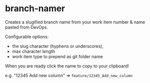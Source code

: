 # branch-namer

Creates a slugified branch name from your work item number & name pasted from DevOps.

Configurable options:
 - the slug character (hyphens or underscores), 
 - max character length 
 - work item type to prepend as git folder name

When you are ready click the name to copy to your clipboard!

e.g. "12345 Add new column" => ```feature/12345_Add_new_column```
